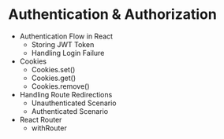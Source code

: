 # Authentication & Authorization 

- Authentication Flow in React
  - Storing JWT Token
  - Handling Login Failure
- Cookies
  - Cookies.set()
  - Cookies.get()
  - Cookies.remove()
- Handling Route Redirections
  - Unauthenticated Scenario
  - Authenticated Scenario
- React Router
  - withRouter
